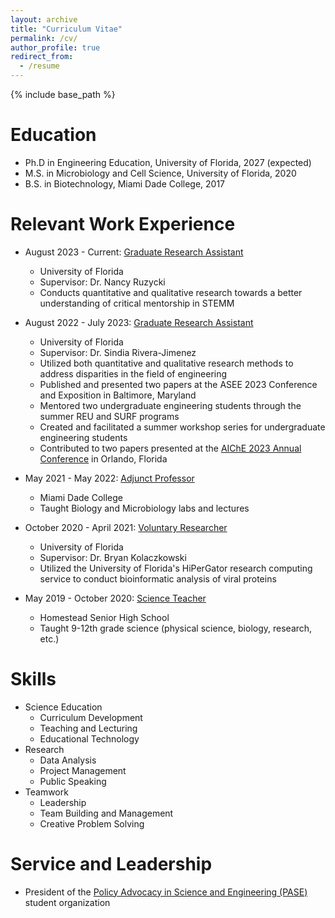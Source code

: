 ```yaml
---
layout: archive
title: "Curriculum Vitae"
permalink: /cv/
author_profile: true
redirect_from:
  - /resume
---
```


{% include base_path %}

Education
======
* Ph.D in Engineering Education, University of Florida, 2027 (expected)
* M.S. in Microbiology and Cell Science, University of Florida, 2020
* B.S. in Biotechnology, Miami Dade College, 2017

Relevant Work Experience
======
* August 2023 - Current: [Graduate Research Assistant](https://mse.ufl.edu/people/name/nancy-ruzycki/)
  * University of Florida
  * Supervisor: Dr. Nancy Ruzycki
  * Conducts quantitative and qualitative research towards a better understanding of critical mentorship in STEMM

* August 2022 - July 2023: [Graduate Research Assistant](https://riverajimenez.com/)
  * University of Florida
  * Supervisor: Dr. Sindia Rivera-Jimenez
  * Utilized both quantitative and qualitative research methods to address disparities in the field of engineering
  * Published and presented two papers at the ASEE 2023 Conference and Exposition in Baltimore, Maryland
  * Mentored two undergraduate engineering students through the summer REU and SURF programs
  * Created and facilitated a summer workshop series for undergraduate engineering students
  * Contributed to two papers presented at the [AIChE 2023 Annual Conference](https://www.aiche.org/proceedings/people/kassandra-fernandez) in Orlando, Florida

* May 2021 - May 2022: [Adjunct Professor](https://kassstem.github.io/teaching/2021-miami-dade-college)
  * Miami Dade College
  * Taught Biology and Microbiology labs and lectures

* October 2020 - April 2021: [Voluntary Researcher](https://bryankolaczkowski.github.io/)
  * University of Florida
  * Supervisor: Dr. Bryan Kolaczkowski
  * Utilized the University of Florida's HiPerGator research computing service to conduct bioinformatic analysis of viral proteins

* May 2019 - October 2020: [Science Teacher](https://kassstem.github.io/teaching/2019-homestead-senior-high-school)
  * Homestead Senior High School
  * Taught 9-12th grade science (physical science, biology, research, etc.)
  
Skills
======
* Science Education
  * Curriculum Development
  * Teaching and Lecturing
  * Educational Technology
* Research
  * Data Analysis
  * Project Management
  * Public Speaking
* Teamwork
  * Leadership
  * Team Building and Management
  * Creative Problem Solving
  
Service and Leadership
======
* President of the [Policy Advocacy in Science and Engineering (PASE)](https://linktr.ee/gator_pase) student organization
